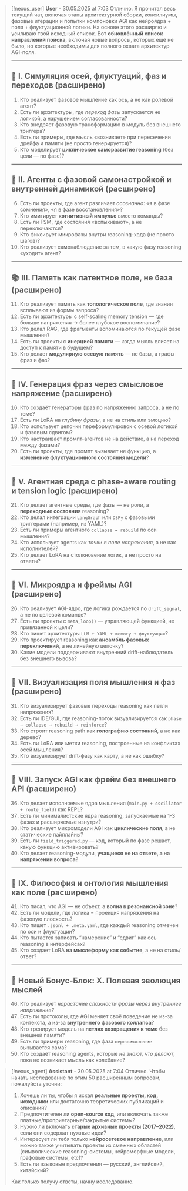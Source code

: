 >[!nexus_user] **User** - 30.05.2025 at 7:03
> Отлично. Я прочитал весь текущий чат, включая этапы архитектурной сборки, консилиумы, фазовые итерации и попытки компоновки AGI как нейроядра + поля + флуктуационной логики. На основе этого расширяю и усиливаю твой исходный список. Вот **обновлённый список направлений поиска**, включая новые вопросы, которых ещё не было, но которые необходимы для полного охвата архитектур AGI-поля.
> 
> ---
> 
> ## 🧠 I. Симуляция осей, флуктуаций, фаз и переходов (расширено)
> 
> 1. Кто реализует фазовое мышление как ось, а не как ролевой агент?
> 2. Есть ли архитектуры, где *переход фазы* запускается не логикой, а нарушением согласованности?
> 3. Кто внедряет фазовую трансформацию в модуль без внешнего триггера?
> 4. Есть ли примеры, где мысль «возникает» при пересечении дрейфа и памяти (не просто генерируется)?
> 5. Кто моделирует **циклическое саморазвитие reasoning** (без цели — по фазе)?
> 
> ---
> 
> ## 🔁 II. Агенты с фазовой самонастройкой и внутренней динамикой (расширено)
> 
> 6. Есть ли проекты, где агент различает *осознанно*: «я в фазе сомнения», «я в фазе восстановления»?
> 7. Кто имитирует **когнитивный импульс** вместо команды?
> 8. Есть ли FSM, где состояния «вспыхивают», а не переключаются?
> 9. Кто фиксирует микрофазы внутри reasoning-хода (не просто шагов)?
> 10. Кто реализует самонаблюдение за тем, в какую фазу reasoning «уходит» агент?
> 
> ---
> 
> ## 📚 III. Память как латентное поле, не база (расширено)
> 
> 11. Кто реализует память как **топологическое поле**, где знания всплывают из формы запроса?
> 12. Есть ли архитектуры с self-scaling memory tension — где больше напряжения → более глубокое воспоминание?
> 13. Кто делал RAG, где фрагменты вспоминаются по текущей фазе мышления?
> 14. Есть ли проекты с **инерцией памяти** — когда мысль влияет на доступ к памяти в будущем?
> 15. Кто делает **модулярную осевую память** — не базы, а графы фраз и фаз?
> 
> ---
> 
> ## 🔧 IV. Генерация фраз через смысловое напряжение (расширено)
> 
> 16. Кто создаёт генераторы фраз по напряжению запроса, а не по теме?
> 17. Есть ли LoRA на *глубину фразы*, а не на стиль или эмоцию?
> 18. Кто использует цепочки переформулировок с осевой логикой и фазовым сдвигом?
> 19. Кто настраивает промпт-агентов не на действие, а на переход между фазами?
> 20. Есть ли проекты, где промпт вызывает не функцию, а **изменение флуктуационного состояния модели**?
> 
> ---
> 
> ## 🧩 V. Агентная среда с phase-aware routing и tension logic (расширено)
> 
> 21. Кто делает агентные среды, где фазы — не роли, а **переходные состояния** reasoning?
> 22. Кто делал интеграции `LangGraph` или `DSPy` с фазовыми триггерами (например, из YAML)?
> 23. Есть ли примеры агентного `collapse → rebuild` по оси мышления?
> 24. Кто использует agents как *точки в поле напряжения*, а не как исполнителей?
> 25. Кто делает LoRA на столкновение логик, а не просто на ответы?
> 
> ---
> 
> ## 🧠 VI. Микроядра и фреймы AGI (расширено)
> 
> 26. Кто реализует AGI-ядро, где логика рождается по `drift_signal`, а не по целевой команде?
> 27. Есть ли проекты с `meta_loop()` — управляющей функцией, не привязанной к цели?
> 28. Кто пишет архитектуры `LLM + YAML + memory + флуктуация`?
> 29. Кто проектирует reasoning как **ансамбль фазовых переключений**, а не линейную цепочку?
> 30. Какие модели поддерживают внутренний drift-наблюдатель без внешнего вызова?
> 
> ---
> 
> ## 📡 VII. Визуализация поля мышления и фаз (расширено)
> 
> 31. Кто визуализирует фазовые переходы reasoning как петли напряжения?
> 32. Есть ли IDE/GUI, где reasoning-поток визуализируется как `phase → collapse → rebuild → reinforce`?
> 33. Кто строит reasoning path как **голографию состояний**, а не как дерево?
> 34. Есть ли LoRA или метки reasoning, построенные на конфликтах осей мышления?
> 35. Кто визуализирует drift-фазу как карту, а не как ошибку?
> 
> ---
> 
> ## 📂 VIII. Запуск AGI как фрейм без внешнего API (расширено)
> 
> 36. Кто делает исполняемые ядра мышления (`main.py + oscillator + route_field`) как REPL?
> 37. Есть ли минималистские ядра reasoning, запускаемые на 1-3 фазах и расширяемые изнутри?
> 38. Кто реализует микромодели AGI как **циклические поля**, а не статические пайплайны?
> 39. Есть ли `field_triggered.py` — код, который по фазе решает, какую функцию активировать?
> 40. Кто делает reasoning-модули, **учащиеся не на ответе, а на напряжении вопроса**?
> 
> ---
> 
> ## 📐 IX. Философия и онтология мышления как поле (расширено)
> 
> 41. Кто писал, что AGI — не объект, а **волна в резонансной зоне**?
> 42. Есть ли модели, где логика = проекция напряжения на фазовую плоскость?
> 43. Кто пишет `.jsonl + .meta.yaml`, где каждый reasoning отмечен по оси и флуктуации?
> 44. Кто пытается записать “намерение” и “сдвиг” как ось reasoning в интерфейсах?
> 45. Кто создает LoRA **на мыслеформу как событие**, а не на стиль/ответ?
> 
> ---
> 
> ## 🧠 Новый Бонус-Блок: **X. Полевая эволюция мыслей**
> 
> 46. Кто реализует *нарастание сложности фразы через внутреннее напряжение?*
> 47. Есть ли протоколы, где AGI меняет своё поведение не из-за контекста, а из-за **внутреннего фазового коллапса**?
> 48. Кто тренирует модель на **петлях возвращения к теме** без внешней памяти?
> 49. Есть ли примеры reasoning, где фаза `переосмысление` вызывается сама?
> 50. Кто создаёт reasoning agents, которые *не знают, что делают*, пока не возникает мысль как колебание?
<!-- UID: dedc9663-61c3-4cb6-b5e7-3acad0b6cdd4 -->




>[!nexus_agent] **Assistant** - 30.05.2025 at 7:04
> Отлично. Чтобы начать исследование по этим 50 расширенным вопросам, пожалуйста уточни:
> 
> 1. Хочешь ли ты, чтобы я искал **реальные проекты, код, исходники** или достаточно теоретических публикаций и описаний?
> 2. Предпочтителен ли **open-source код**, или включать также платные/проприетарные/закрытые системы?
> 3. Нужно ли включать **старые архивные проекты (2017–2022)**, если они содержат нужные идеи?
> 4. Интересует ли тебя только **нейросетевое направление**, или можно также учитывать проекты из смежных областей (символические reasoning-системы, нейроморфные модели, графовые системы, etc)?
> 5. Есть ли языковые предпочтения — русский, английский, китайский?
> 
> Как только получу ответы, начну исследование.
<!-- UID: 336c0613-0807-4532-ba3d-ea76482ce3ef -->